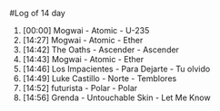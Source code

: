 #Log of 14 day

1. [00:00] Mogwai - Atomic - U-235
1. [14:27] Mogwai - Atomic - Ether
1. [14:42] The Oaths - Ascender - Ascender
1. [14:43] Mogwai - Atomic - Ether
1. [14:46] Los Impacientes - Para Dejarte - Tu olvido
1. [14:49] Luke Castillo - Norte - Temblores
1. [14:52] futurista - Polar - Polar
1. [14:56] Grenda - Untouchable Skin - Let Me Know
